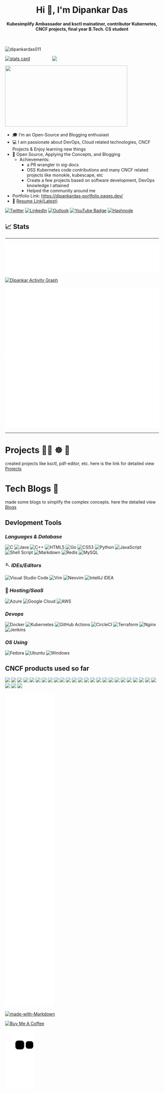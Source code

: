 **<h1 align="center">Hi 👋, I&apos;m Dipankar Das</h1>**



<h4 align="center">
  Kubesimplify Ambassador and ksctl mainatiner, contributor Kubernetes, CNCF projects, final year B.Tech. CS student
</h4>
<br>
<p align="left"> <img src="https://komarev.com/ghpvc/?username=dipankardas011&label=Profile%20views&color=0e75b6&style=flat" alt="dipankardas011" /> </p>

<a align= "center" href="https://github.com/dipankardas011">
<p>
<img alt= "stats card" height="200px" width="400" src="https://github-readme-streak-stats.herokuapp.com/?user=dipankardas011&theme=dracula&hide_border=true">
<img align="right" height="auto" width="350" src="https://github.com/dipankardas011/dipankardas011/blob/main/img/Anainfante865%20I%20will%20a%20melody%20lofi%20hip%20hop%20whit%20video%20for%20$5%20on%20fiverr_com.jpg?raw=true" /> </a>
</p>
<img height="200px" width="400" src="https://github-readme-stats.vercel.app/api?username=dipankardas011&count_private=true&show_icons=true&theme=dracula&hide_border=true" />

<p align = "center">

- 🎓 I’m an Open-Source and Blogging enthusiast
- 💻 I am passionate about DevOps, Cloud related technologies, CNCF Projects & Enjoy learning new things
- 🌱 Open Source, Applying the Concepts, and Blogging
  - Achievements: 
    - a PR wrangler in sig-docs
    - OSS Kubernetes code contributions and many CNCF related projects like monokle, kubescape, etc
    - Create a few projects based on software development, DevOps knowledge I attained
    - Helped the community around me
- Portfolio Link: https://dipankardas-portfolio.pages.dev/
- 📃 [Resume Link(Latest)](https://github.com/dipankardas011/dipankardas011/blob/htmlSRC/Resume.pdf)
</p>

[![Twitter](https://img.shields.io/badge/DipankarDas011-%231DA1F2.svg?style=for-the-badge&logo=Twitter&logoColor=white)](https://twitter.com/DipankarDas011)
[![LinkedIn](https://img.shields.io/badge/linkedin-%230077B5.svg?style=for-the-badge&logo=linkedin&logoColor=white)](https://www.linkedin.com/in/dipankar-das-1324b6206/)
[![Outlook](https://img.shields.io/badge/Microsoft_Outlook-0078D4?style=for-the-badge&logo=microsoft-outlook&logoColor=white)](mailto:dipsonu10@hotmail.com)
[![YouTube Badge](https://img.shields.io/badge/YouTube-FF0000?style=for-the-badge&logo=youtube&logoColor=white)](https://www.youtube.com/channel/UCoLkuTgWPsQSeh0BhDFgXVw)
[![Hashnode](https://img.shields.io/badge/Hashnode-2962FF?style=for-the-badge&logo=hashnode&logoColor=white)](https://dipankardas011.hashnode.dev/)


## 📈 Stats
<hr>
<img src="./header.svg">

[![Dipankar Activity Graph](https://activity-graph.herokuapp.com/graph?username=dipankardas011&theme=dracula)](https://github.com/dipankardas011/github-readme-activity-graph)

<img src="./achievements.svg">
<img src="./iso_calender.svg">

<hr>


# Projects 👨‍💻 ☸️ 🐳

created projects like ksctl, pdf-editor, etc. here is the link for detailed view [Projects](https://dipankardas-portfolio.pages.dev/posts/projects/)

# Tech Blogs 📔

made some blogs to simplify the complex concepts. here the detailed view [Blogs](https://dipankardas-portfolio.pages.dev/posts/blogs/)


## **Devlopment Tools**

### *Languages & Database*
![C](https://img.shields.io/badge/c-%2300599C.svg?style=for-the-badge&logo=c&logoColor=white) ![Java](https://img.shields.io/badge/java-%23ED8B00.svg?style=for-the-badge&logo=java&logoColor=white) ![C++](https://img.shields.io/badge/c++-%2300599C.svg?style=for-the-badge&logo=c%2B%2B&logoColor=white) ![HTML5](https://img.shields.io/badge/html5-%23E34F26.svg?style=for-the-badge&logo=html5&logoColor=white) ![Go](https://img.shields.io/badge/go-%2300ADD8.svg?style=for-the-badge&logo=go&logoColor=white) ![CSS3](https://img.shields.io/badge/css3-%231572B6.svg?style=for-the-badge&logo=css3&logoColor=white) ![Python](https://img.shields.io/badge/python-3670A0?style=for-the-badge&logo=python&logoColor=ffdd54) ![JavaScript](https://img.shields.io/badge/javascript-%23323330.svg?style=for-the-badge&logo=javascript&logoColor=%23F7DF1E) ![Shell Script](https://img.shields.io/badge/shell_script-%23121011.svg?style=for-the-badge&logo=gnu-bash&logoColor=white) ![Markdown](https://img.shields.io/badge/markdown-%23000000.svg?style=for-the-badge&logo=markdown&logoColor=white) ![Redis](https://img.shields.io/badge/redis-%23DD0031.svg?style=for-the-badge&logo=redis&logoColor=white) ![MySQL](https://img.shields.io/badge/mysql-%2300f.svg?style=for-the-badge&logo=mysql&logoColor=white)
<!-- ![Qiskit](https://img.shields.io/badge/Qiskit-%236929C4.svg?style=for-the-badge&logo=Qiskit&logoColor=white) -->

### 🪡 *IDEs/Editors*
![Visual Studio Code](https://img.shields.io/badge/Visual%20Studio%20Code-0078d7.svg?style=for-the-badge&logo=visual-studio-code&logoColor=white) ![Vim](https://img.shields.io/badge/VIM-%2311AB00.svg?style=for-the-badge&logo=vim&logoColor=white) ![Neovim](https://img.shields.io/badge/NeoVim-%2357A143.svg?&style=for-the-badge&logo=neovim&logoColor=white) ![IntelliJ IDEA](https://img.shields.io/badge/IntelliJIDEA-000000.svg?style=for-the-badge&logo=intellij-idea&logoColor=white)


### 🎈 *Hosting/SaaS*
![Azure](https://img.shields.io/badge/azure-%230072C6.svg?style=for-the-badge&logo=microsoftazure&logoColor=white) ![Google Cloud](https://img.shields.io/badge/GoogleCloud-%234285F4.svg?style=for-the-badge&logo=google-cloud&logoColor=white) ![AWS](https://img.shields.io/badge/AWS-%23FF9900.svg?style=for-the-badge&logo=amazon-aws&logoColor=white)

### *Devops*
![Docker](https://img.shields.io/badge/docker-%230db7ed.svg?style=for-the-badge&logo=docker&logoColor=white) ![Kubernetes](https://img.shields.io/badge/kubernetes-%23326ce5.svg?style=for-the-badge&logo=kubernetes&logoColor=white) ![GitHub Actions](https://img.shields.io/badge/github%20actions-%232671E5.svg?style=for-the-badge&logo=githubactions&logoColor=white) ![CircleCI](https://img.shields.io/badge/circle%20ci-%23161616.svg?style=for-the-badge&logo=circleci&logoColor=white) ![Terraform](https://img.shields.io/badge/terraform-%235835CC.svg?style=for-the-badge&logo=terraform&logoColor=white) ![Nginx](https://img.shields.io/badge/nginx-%23009639.svg?style=for-the-badge&logo=nginx&logoColor=white) ![Jenkins](https://img.shields.io/badge/jenkins-%232C5263.svg?style=for-the-badge&logo=jenkins&logoColor=white)

### *OS Using*
![Fedora](https://img.shields.io/badge/Fedora-294172?style=for-the-badge&logo=fedora&logoColor=white) ![Ubuntu](https://img.shields.io/badge/Ubuntu-E95420?style=for-the-badge&logo=ubuntu&logoColor=white) ![Windows](https://img.shields.io/badge/Windows-0078D6?style=for-the-badge&logo=windows&logoColor=white)


## **CNCF products used so far**
<img src="https://landscape.cncf.io/logos/jenkins.svg" height="80px" width="auto"/>   <img src="https://landscape.cncf.io/logos/git-hub-actions.svg" height="80px" width="auto"/>   <img src="https://landscape.cncf.io/logos/helm.svg" height="80px" width="auto"/>   <img src="https://landscape.cncf.io/logos/monokle.svg" height="60px" width="auto"/>   <img src="https://landscape.cncf.io/logos/gradle-build-tool.svg" height="60px" width="auto"/>   <img src="https://landscape.cncf.io/logos/argo.svg" height="80px" width="auto"/>   <img src="https://landscape.cncf.io/logos/amazon-elastic-kubernetes-service-distro-amazon-eks-d.svg" height="60px" width="auto"/>   <img src="https://landscape.cncf.io/logos/azure-kubernetes-service-aks.svg" height="80px" width="auto"/>   <img src="https://landscape.cncf.io/logos/kube-sphere-qke.svg" height="70px" width="auto"/>   <img src="https://landscape.cncf.io/logos/microsoft-aks-engine-for-azure-stack.svg" height="50px" width="auto"/>   <img src="https://landscape.cncf.io/logos/minikube.svg" height="80px" width="auto"/>   <img src="https://landscape.cncf.io/logos/heroku.svg" height="80px" width="auto"/>   <img src="https://landscape.cncf.io/logos/prometheus.svg" height="80px" width="auto"/>   <img src="https://landscape.cncf.io/logos/grafana.svg" height="80px" width="auto"/>   <img src="https://landscape.cncf.io/logos/kubernetes.svg" height="80px" width="auto"/>   <img src="https://landscape.cncf.io/logos/trivy.svg" height="80px" width="auto"/>   <img src="https://landscape.cncf.io/logos/azure-registry.svg" height="80px" width="auto"/>   <img src="https://landscape.cncf.io/logos/terraform.svg" height="80px" width="auto"/>   <img src="https://landscape.cncf.io/logos/my-sql.svg" height="80px" width="auto"/>  <img src="https://landscape.cncf.io/logos/flux.svg" height="80px" width="auto"/>   <img src="https://landscape.cncf.io/logos/circle-ci.svg" height="80px" width="auto"/>   <img src="https://landscape.cncf.io/logos/git-lab.svg" height="80px" width="auto"/>   <img src="https://landscape.cncf.io/logos/tekton-pipelines.svg" height="80px" width="auto"/>   <img src="https://landscape.cncf.io/logos/k3s.svg" height="80px" width="auto"/>   <img src="https://landscape.cncf.io/logos/ansible.svg" height="80px" width="auto"/>   <img src="https://landscape.cncf.io/logos/kyverno.svg" height="80px" width="auto"/>   <img src="https://landscape.cncf.io/logos/datree.svg" height="80px" width="auto"/>   <img src="https://landscape.cncf.io/logos/snyk.svg" height="80px" width="auto"/>   <br>


<img src="./github-metrics.svg"/>
<br>

[![made-with-Markdown](https://img.shields.io/badge/Made%20with-Markdown-1f425f.svg)](http://commonmark.org)


<a href="https://www.buymeacoffee.com/dipankar" target="_blank"><img src="https://cdn.buymeacoffee.com/buttons/v2/default-blue.png" alt="Buy Me A Coffee" style="height: auto!important;width: 120px !important;" ></a>

![snake gif](https://github.com/dipankardas011/dipankardas011/blob/output/github-contribution-grid-snake.svg)
